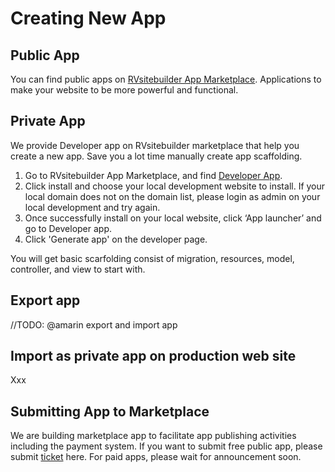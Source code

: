 # Creating New App

## Public App

You can find public apps on [RVsitebuilder App Marketplace](https://apps.rvsitebuilder.com/). Applications to make your website to be more powerful and functional. 


## Private App

We provide Developer app on RVsitebuilder marketplace that help you create a new app. Save you a lot time manually create app scaffolding. 

1. Go to RVsitebuilder App Marketplace, and find [Developer App](https://apps.rvsitebuilder.com/developer). 
2. Click install and choose your local development website to install. If your local domain does not on the domain list, please login as admin on your local development and try again. 
3. Once successfully install on your local website, click ‘App launcher’ and go to Developer app. 
4. Click 'Generate app' on the developer page.

You will get basic scarfolding consist of migration, resources, model, controller, and view to start with. 

 
## Export app 

//TODO: @amarin export and import app

## Import as private app on production web site 

Xxx 

 

## Submitting App to Marketplace 

We are building marketplace app to facilitate app publishing activities including the payment system. If you want to submit free public app, please submit [ticket](https://rvglobalsoft.com/tickets/new&deptId=5) here. For paid apps, please wait for announcement soon.
